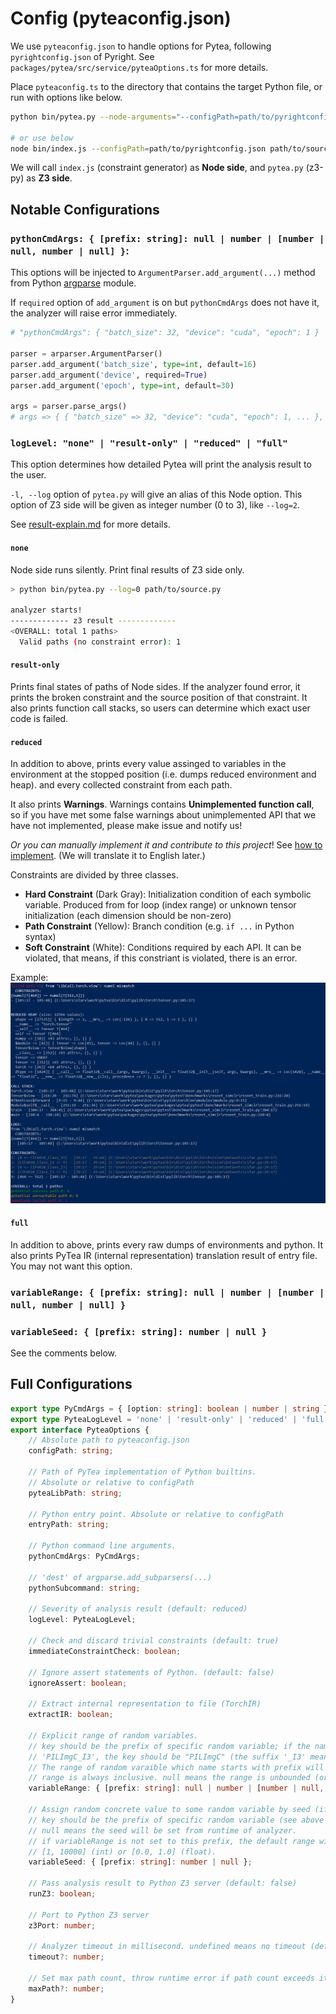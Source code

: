 # Config (pyteaconfig.json)

We use `pyteaconfig.json` to handle options for Pytea, following `pyrightconfig.json` of Pyright. See `packages/pytea/src/service/pyteaOptions.ts` for more details.

Place `pyteaconfig.ts` to the directory that contains the target Python file, or run with options like below.

```bash
python bin/pytea.py --node-arguments="--configPath=path/to/pyrightconfig.json" path/to/source.py

# or use below
node bin/index.js --configPath=path/to/pyrightconfig.json path/to/source.py
```

We will call `index.js` (constraint generator) as **Node side**, and `pytea.py` (z3-py) as **Z3 side**.

## Notable Configurations

### `pythonCmdArgs: { [prefix: string]: null | number | [number | null, number | null] }`:

This options will be injected to `ArgumentParser.add_argument(...)` method from Python [argparse](https://docs.python.org/3/library/argparse.html) module.

If `required` option of `add_argument` is on but `pythonCmdArgs` does not have it, the analyzer will raise error immediately.

```python
# "pythonCmdArgs": { "batch_size": 32, "device": "cuda", "epoch": 1 }

parser = arparser.ArgumentParser()
parser.add_argument('batch_size', type=int, default=16)
parser.add_argument('device', required=True)
parser.add_argument('epoch', type=int, default=30)

args = parser.parse_args()
# args => { { "batch_size" => 32, "device": "cuda", "epoch": 1, ... }, {}, {} }
```

### `logLevel: "none" | "result-only" | "reduced" | "full"`

This option determines how detailed Pytea will print the analysis result to the user.

`-l, --log` option of `pytea.py` will give an alias of this Node option. This option of Z3 side will be given as integer number (0 to 3), like `--log=2`.

See [result-explain.md](./result-explain.md) for more details.

#### `none`

Node side runs silently. Print final results of Z3 side only.

```bash
> python bin/pytea.py --log=0 path/to/source.py

analyzer starts!
------------- z3 result -------------
<OVERALL: total 1 paths>
  Valid paths (no constraint error): 1
```

#### `result-only`

Prints final states of paths of Node sides. If the analyzer found error, it prints the broken constraint and the source position of that constraint. It also prints function call stacks, so users can determine which exact user code is failed.

#### `reduced`

In addition to above, prints every value assinged to variables in the environment at the stopped position (i.e. dumps reduced environment and heap). and every collected constraint from each path.

It also prints **Warnings**. Warnings contains **Unimplemented function call**, so if you have met some false warnings about unimplemented API that we have not implemented, please make issue and notify us!

*Or you can manually implement it and contribute to this project*! See [how to implement](how-to-implement-python-library.md).
(We will translate it to English later.)

Constraints are divided by three classes.
* **Hard Constraint** (Dark Gray): Initialization condition of each symbolic variable. Produced from for loop (index range) or unknown tensor initialization (each dimension should be non-zero)
* **Path Constraint** (Yellow): Branch condition (e.g. `if ...` in Python syntax)
* **Soft Constraint** (White): Conditions required by each API. It can be violated, that means, if this constriant is violated, there is an error.

Example:
![result](../img/result2.png)

#### `full`

In addition to above, prints every raw dumps of environments and python. It also prints PyTea IR (internal representation) translation result of entry file. You may not want this option.

### `variableRange: { [prefix: string]: null | number | [number | null, number | null] }`
### `variableSeed: { [prefix: string]: number | null }`

See the comments below.

## Full Configurations

```typescript
export type PyCmdArgs = { [option: string]: boolean | number | string };
export type PyteaLogLevel = 'none' | 'result-only' | 'reduced' | 'full';
export interface PyteaOptions {
    // Absolute path to pyteaconfig.json
    configPath: string;

    // Path of PyTea implementation of Python builtins.
    // Absolute or relative to configPath
    pyteaLibPath: string;

    // Python entry point. Absolute or relative to configPath
    entryPath: string;

    // Python command line arguments.
    pythonCmdArgs: PyCmdArgs;

    // 'dest' of argparse.add_subparsers(...)
    pythonSubcommand: string;

    // Severity of analysis result (default: reduced)
    logLevel: PyteaLogLevel;

    // Check and discard trivial constraints (default: true)
    immediateConstraintCheck: boolean;

    // Ignore assert statements of Python. (default: false)
    ignoreAssert: boolean;

    // Extract internal representation to file (TorchIR)
    extractIR: boolean;

    // Explicit range of random variables.
    // key should be the prefix of specific random variable; if the name of random variable is
    // 'PILImgC_I3', the key should be "PILImgC" (the suffix '_I3' means third immediate random variable)
    // The range of random varaible which name starts with prefix will be altered to this.
    // range is always inclusive. null means the range is unbounded (or half-bounded).
    variableRange: { [prefix: string]: null | number | [number | null, number | null] };

    // Assign random concrete value to some random variable by seed (if set).
    // key should be the prefix of specific random variable (see above 'variableRange')
    // null means the seed will be set from runtime of analyzer.
    // if variableRange is not set to this prefix, the default range will be
    // [1, 10000] (int) or [0.0, 1.0] (float).
    variableSeed: { [prefix: string]: number | null };

    // Pass analysis result to Python Z3 server (default: false)
    runZ3: boolean;

    // Port to Python Z3 server
    z3Port: number;

    // Analyzer timeout in millisecond. undefined means no timeout (default: undefined)
    timeout?: number;

    // Set max path count, throw runtime error if path count exceeds it (default: undefined)
    maxPath?: number;
}
```

